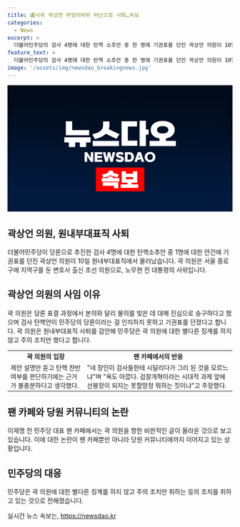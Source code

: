 ```yaml
---
title: 盧사위 곽상언 부엉이바위 비난으로 사퇴…속보
categories:
  - News
excerpt: >
  더불어민주당의 검사 4명에 대한 탄핵 소추안 중 한 명에 기권표를 던진 곽상언 의원이 10일 원내부대표직에서 물러났다. 곽 의원은 민주당의 당론을 인지하지 못한 채 기권표를 던졌으며, 이에 대해 민주당은 주의 조치만 취하기로 결정했다. 그러나 이로 인해 온라인 커뮤니티에서는 곽 의원에 대한 비난과 촉구 글들이 쏟아졌다. 곽 의원은 노무현 전 대통령의 사위로서, 검사 탄핵안에 기권한 이유는 탄핵에 대한 근거가 불충분하다는 판단에서 나온 것으로 보인다.
feature_text: >
  더불어민주당의 검사 4명에 대한 탄핵 소추안 중 한 명에 기권표를 던진 곽상언 의원이 10일 원내부대표직에서 물러났다. 곽 의원은 민주당의 당론을 인지하지 못한 채 기권표를 던졌으며, 이에 대해 민주당은 주의 조치만 취하기로 결정했다. 그러나 이로 인해 온라인 커뮤니티에서는 곽 의원에 대한 비난과 촉구 글들이 쏟아졌다. 곽 의원은 노무현 전 대통령의 사위로서, 검사 탄핵안에 기권한 이유는 탄핵에 대한 근거가 불충분하다는 판단에서 나온 것으로 보인다.
image: '/assets/img/newsdao_breakingnews.jpg'
---
```


<p><img src="/assets/img/newsdao_breakingnews.jpg" alt="ranknews 속보" /></p>

<h2 data-ke-size="size26">곽상언 의원, 원내부대표직 사퇴</h2>

<p data-ke-size="size16">더불어민주당이 당론으로 추진한 검사 4명에 대한 탄핵소추안 중 1명에 대한 안건에 기권표를 던진 곽상언 의원이 10일 원내부대표직에서 물러났습니다. 곽 의원은 서울 종로구에 지역구를 둔 변호사 출신 초선 의원으로, 노무현 전 대통령의 사위입니다.</p>

<h2 data-ke-size="size26">곽상언 의원의 사임 이유</h2>

<p data-ke-size="size16">곽 의원은 당론 표결 과정에서 본의와 달리 물의를 빚은 데 대해 진심으로 송구하다고 했으며 검사 탄핵안이 민주당의 당론이라는 걸 인지하지 못하고 기권표를 던졌다고 합니다. 곽 의원은 원내부대표직 사퇴를 감안해 민주당은 곽 의원에 대한 별다른 징계를 하지 않고 주의 조치만 했다고 합니다.</p>

<table>
  <tr>
    <td style="text-align: center; height: 17px;"><b>곽 의원의 입장</b></td>
    <td style="text-align: center; height: 17px;"><b>팬 카페에서의 반응</b></td>
  </tr>
  <tr>
    <td>제안 설명만 듣고 탄핵 찬반 여부를 판단하기에는 근거가 불충분하다고 생각했다.</td>
    <td>"네 장인이 검사들한테 시달리다가 그리 된 것을 모르느냐"며 "욕도 아깝다. 검찰개혁이라는 시대적 과제 앞에 선봉장이 되지는 못할망정 뭐하는 짓이냐"고 주장했다.</td>
  </tr>
</table>

<h2 data-ke-size="size26">팬 카페와 당원 커뮤니티의 논란</h2>

<p data-ke-size="size16">이재명 전 민주당 대표 팬 카페에서는 곽 의원을 향한 비판적인 글이 올라온 것으로 보고 있습니다. 이에 대한 논란이 팬 카페뿐만 아니라 당원 커뮤니티에까지 이어지고 있는 상황입니다.</p>

<h2 data-ke-size="size26">민주당의 대응</h2>

<p data-ke-size="size16">민주당은 곽 의원에 대한 별다른 징계를 하지 않고 주의 조치만 취하는 등의 조치를 취하고 있는 것으로 전해졌습니다.</p>
실시간 뉴스 속보는, <a href="https://newsdao.kr" rel="dofollow">https://newsdao.kr</a>


